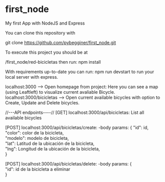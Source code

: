 # first_node
My first App with NodeJS and Express

You can clone this repository with

git clone https://github.com/pybegginer/first_node.git

To execute this project you should be at

/first_node/red-bicicletas
then run:
    npm install

With requirements up-to-date you can run:
    npm run devstart
to run your local server with express.

localhost:3000 --> Open homepage from project: Here you can see a map (using Leaftleft) to visualize current avaliable Bicycle.
localhost:3000/bicicletas --> Open current available bicycles with option to Create, Update and Delete bicycles.

//---API endpoints----//
[GET] localhost:3000/api/bicicletas: List all available bicycles

[POST] localhost:3000/api/bicicletas/create: 
    -body params: {
        "id": id,        
        "color": color de la bicicleta,        
        "modelo": modelo de bicicleta,        
        "lat": Latitud de la ubicación de la bicicleta,        
        "lng": Longitud de la ubicación de la bicicleta,        
    }
    
[POST] localhost:3000/api/bicicletas/delete:
    -body params: {    
        "id": id de la bicicleta a eliminar        
    }
    

